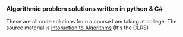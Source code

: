 ### Algorithmic problem solutions written in python & C#
These are all code solutions from a course I am taking at college. The source material is [Intoruction to Algorithms](https://en.wikipedia.org/wiki/Introduction_to_Algorithms) (It's the CLRS)
